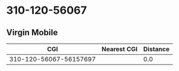 # 310-120-56067
## Virgin Mobile


| CGI | Nearest CGI | Distance |
|-----|-------------|----------|
| 310-120-56067-56157697 |  | 0.0 |
